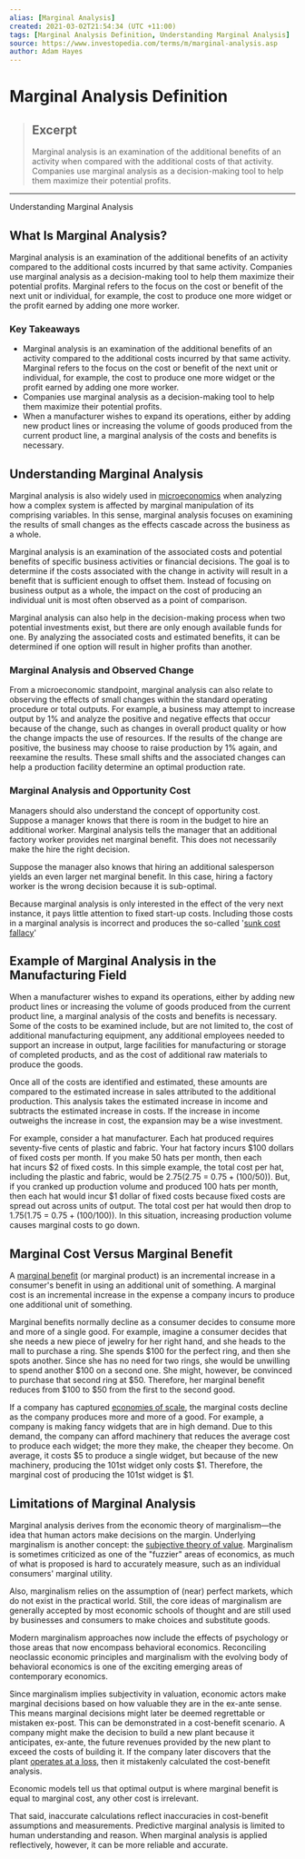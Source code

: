 ```yaml
---
alias: [Marginal Analysis]
created: 2021-03-02T21:54:34 (UTC +11:00)
tags: [Marginal Analysis Definition, Understanding Marginal Analysis]
source: https://www.investopedia.com/terms/m/marginal-analysis.asp
author: Adam Hayes
---
```


# Marginal Analysis Definition

> ## Excerpt
> Marginal analysis is an examination of the additional benefits of an activity when compared with the additional costs of that activity. Companies use marginal analysis as a decision-making tool to help them maximize their potential profits.

---

Understanding Marginal Analysis
## What Is Marginal Analysis?

Marginal analysis is an examination of the additional benefits of an activity compared to the additional costs incurred by that same activity. Companies use marginal analysis as a decision-making tool to help them maximize their potential profits. Marginal refers to the focus on the cost or benefit of the next unit or individual, for example, the cost to produce one more widget or the profit earned by adding one more worker.

### Key Takeaways

-   Marginal analysis is an examination of the additional benefits of an activity compared to the additional costs incurred by that same activity. Marginal refers to the focus on the cost or benefit of the next unit or individual, for example, the cost to produce one more widget or the profit earned by adding one more worker.
-   Companies use marginal analysis as a decision-making tool to help them maximize their potential profits.
-   When a manufacturer wishes to expand its operations, either by adding new product lines or increasing the volume of goods produced from the current product line, a marginal analysis of the costs and benefits is necessary.

## Understanding Marginal Analysis

Marginal analysis is also widely used in [microeconomics](https://www.investopedia.com/terms/m/microeconomics.asp) when analyzing how a complex system is affected by marginal manipulation of its comprising variables. In this sense, marginal analysis focuses on examining the results of small changes as the effects cascade across the business as a whole.

Marginal analysis is an examination of the associated costs and potential benefits of specific business activities or financial decisions. The goal is to determine if the costs associated with the change in activity will result in a benefit that is sufficient enough to offset them. Instead of focusing on business output as a whole, the impact on the cost of producing an individual unit is most often observed as a point of comparison.

Marginal analysis can also help in the decision-making process when two potential investments exist, but there are only enough available funds for one. By analyzing the associated costs and estimated benefits, it can be determined if one option will result in higher profits than another.

### Marginal Analysis and Observed Change

From a microeconomic standpoint, marginal analysis can also relate to observing the effects of small changes within the standard operating procedure or total outputs. For example, a business may attempt to increase output by 1% and analyze the positive and negative effects that occur because of the change, such as changes in overall product quality or how the change impacts the use of resources. If the results of the change are positive, the business may choose to raise production by 1% again, and reexamine the results. These small shifts and the associated changes can help a production facility determine an optimal production rate.

### Marginal Analysis and Opportunity Cost

Managers should also understand the concept of opportunity cost. Suppose a manager knows that there is room in the budget to hire an additional worker. Marginal analysis tells the manager that an additional factory worker provides net marginal benefit. This does not necessarily make the hire the right decision.

Suppose the manager also knows that hiring an additional salesperson yields an even larger net marginal benefit. In this case, hiring a factory worker is the wrong decision because it is sub-optimal.

Because marginal analysis is only interested in the effect of the very next instance, it pays little attention to fixed start-up costs. Including those costs in a marginal analysis is incorrect and produces the so-called '[sunk cost fallacy](https://www.investopedia.com/terms/s/sunk-cost-trap.asp)'

## Example of Marginal Analysis in the Manufacturing Field

When a manufacturer wishes to expand its operations, either by adding new product lines or increasing the volume of goods produced from the current product line, a marginal analysis of the costs and benefits is necessary. Some of the costs to be examined include, but are not limited to, the cost of additional manufacturing equipment, any additional employees needed to support an increase in output, large facilities for manufacturing or storage of completed products, and as the cost of additional raw materials to produce the goods.

Once all of the costs are identified and estimated, these amounts are compared to the estimated increase in sales attributed to the additional production. This analysis takes the estimated increase in income and subtracts the estimated increase in costs. If the increase in income outweighs the increase in cost, the expansion may be a wise investment.

For example, consider a hat manufacturer. Each hat produced requires seventy-five cents of plastic and fabric. Your hat factory incurs $100 dollars of fixed costs per month. If you make 50 hats per month, then each hat incurs $2 of fixed costs. In this simple example, the total cost per hat, including the plastic and fabric, would be $2.75 ($2.75 = $0.75 + ($100/50)). But, if you cranked up production volume and produced 100 hats per month, then each hat would incur $1 dollar of fixed costs because fixed costs are spread out across units of output. The total cost per hat would then drop to $1.75 ($1.75 = $0.75 + ($100/100)). In this situation, increasing production volume causes marginal costs to go down.

## Marginal Cost Versus Marginal Benefit

A [marginal benefit](https://www.investopedia.com/terms/m/marginalbenefit.asp) (or marginal product) is an incremental increase in a consumer's benefit in using an additional unit of something. A marginal cost is an incremental increase in the expense a company incurs to produce one additional unit of something.

Marginal benefits normally decline as a consumer decides to consume more and more of a single good. For example, imagine a consumer decides that she needs a new piece of jewelry for her right hand, and she heads to the mall to purchase a ring. She spends $100 for the perfect ring, and then she spots another. Since she has no need for two rings, she would be unwilling to spend another $100 on a second one. She might, however, be convinced to purchase that second ring at $50. Therefore, her marginal benefit reduces from $100 to $50 from the first to the second good.

If a company has captured [economies of scale](https://www.investopedia.com/insights/what-are-economies-of-scale/), the marginal costs decline as the company produces more and more of a good. For example, a company is making fancy widgets that are in high demand. Due to this demand, the company can afford machinery that reduces the average cost to produce each widget; the more they make, the cheaper they become. On average, it costs $5 to produce a single widget, but because of the new machinery, producing the 101st widget only costs $1. Therefore, the marginal cost of producing the 101st widget is $1.

## Limitations of Marginal Analysis

Marginal analysis derives from the economic theory of marginalism—the idea that human actors make decisions on the margin. Underlying marginalism is another concept: the [subjective theory of value](https://www.investopedia.com/terms/s/subjective-theory-of-value.asp). Marginalism is sometimes criticized as one of the "fuzzier" areas of economics, as much of what is proposed is hard to accurately measure, such as an individual consumers' marginal utility.

Also, marginalism relies on the assumption of (near) perfect markets, which do not exist in the practical world. Still, the core ideas of marginalism are generally accepted by most economic schools of thought and are still used by businesses and consumers to make choices and substitute goods.

Modern marginalism approaches now include the effects of psychology or those areas that now encompass behavioral economics. Reconciling neoclassic economic principles and marginalism with the evolving body of behavioral economics is one of the exciting emerging areas of contemporary economics.

Since marginalism implies subjectivity in valuation, economic actors make marginal decisions based on how valuable they are in the ex-ante sense. This means marginal decisions might later be deemed regrettable or mistaken ex-post. This can be demonstrated in a cost-benefit scenario. A company might make the decision to build a new plant because it anticipates, ex-ante, the future revenues provided by the new plant to exceed the costs of building it. If the company later discovers that the plant [operates at a loss](https://www.investopedia.com/terms/o/operating-loss.asp), then it mistakenly calculated the cost-benefit analysis.

Economic models tell us that optimal output is where marginal benefit is equal to marginal cost, any other cost is irrelevant.

That said, inaccurate calculations reflect inaccuracies in cost-benefit assumptions and measurements. Predictive marginal analysis is limited to human understanding and reason. When marginal analysis is applied reflectively, however, it can be more reliable and accurate.
